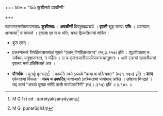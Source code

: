 +++
title = "155 कुशीलवो ऽवकीर्णी"

+++


चारणनटनर्तकगायनादयः **कुशीलवाः** । **अवकीर्णी** विप्लुतब्रह्मचर्यः । **वृषली** शूद्रा तस्याः **पतिः** । असत्याम् अन्यस्यां[^२८०] च मन्यन्ते । वृषल्या एव च यः पतिः, यस्य द्विजातिभार्या नास्ति । 


[^२८०]:
     M G 1st ed.: apratyakṣanyāyaṃ

- कुत एतत् ।

- प्रकरणान्तरे विगर्हिताचारसंग्रहं श्रूयते "एतान् विगर्हिताचारान्" (म्ध् ३.१५७) इति । शूद्राविवाहश् च सर्वेषाम् अनुज्ञातत्वात्, न गर्हितः । स च कृतसजातीयापरिणयनस्यानुज्ञातः । अतो ऽसत्यां सजातीयायां वृषल्या भर्ता प्रतिषिध्यते अत्र ।

- **पौनर्भवः** । पुनर्भूः पुनरूढा[^२८१] । वक्ष्यति नवमे ऽध्याये "पत्या वा परित्यक्ता" (म्ध् ९.१७५) इति । **काण** एकेनाक्ष्णा विकलः । **यस्य च उपपतिर्** जायाजारो ऽवस्थितायां भार्यायाम् अस्ति । उपेक्षया निन्द्यते । तद् उक्तं "अन्नादे भ्रूणहा मार्ष्टि पत्यौ भार्यापचारिणी" (म्ध् ८.३१७) इति ॥ ३.१४५ ॥


[^२८१]:
     M G: punarūḍhāṃ